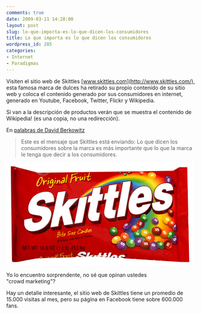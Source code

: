 ```yaml
---
comments: true
date: 2009-03-11 14:28:00
layout: post
slug: lo-que-importa-es-lo-que-dicen-los-consumidores
title: Lo que importa es lo que dicen los consumidores
wordpress_id: 285
categories:
- Internet
- Paradigmas
---
```


Visiten el sitio web de Skittles [www.skittles.com](http://www.skittles.com/), esta famosa marca de dulces ha retirado su propio contenido de su sitio web y coloca el contenido generado por sus consumidores en internet, generado en Youtube, Facebook, Twitter, Flickr y Wikipedia.

Si van a la descripción de productos verán que se muestra el contenido de Wikipedia! (es una copia, no una redirección).

En [palabras de David Berkowitz](http://www.mediapost.com/publications/?fa=Articles.showArticle&art_aid=101402)

> Este es el mensaje que Skittles está enviando: Lo que dicen los consumidores sobre la marca es más importante que lo que la marca le tenga que decir a los consumidores.

![Skittles.jpg](skittles.jpg)

Yo lo encuentro sorprendente, no sé que opinan ustedes  
"crowd marketing"?

Hay un detalle interesante, el sitio web de Skittles tiene un promedio de 15.000 visitas al mes, pero su página en Facebook tiene sobre 600.000 fans.



